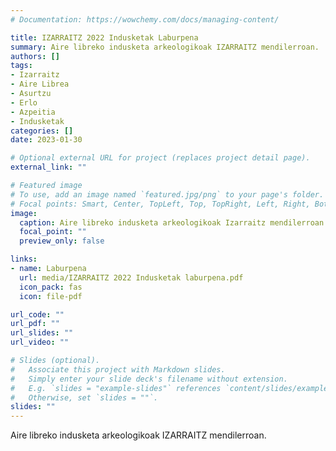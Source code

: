 ```yaml
---
# Documentation: https://wowchemy.com/docs/managing-content/

title: IZARRAITZ 2022 Indusketak Laburpena
summary: Aire libreko indusketa arkeologikoak IZARRAITZ mendilerroan.
authors: []
tags: 
- Izarraitz
- Aire Librea
- Asurtzu
- Erlo
- Azpeitia
- Indusketak
categories: []
date: 2023-01-30

# Optional external URL for project (replaces project detail page).
external_link: ""

# Featured image
# To use, add an image named `featured.jpg/png` to your page's folder.
# Focal points: Smart, Center, TopLeft, Top, TopRight, Left, Right, BottomLeft, Bottom, BottomRight.
image:
  caption: Aire libreko indusketa arkeologikoak Izarraitz mendilerroan.
  focal_point: ""
  preview_only: false

links:
- name: Laburpena
  url: media/IZARRAITZ 2022 Indusketak laburpena.pdf
  icon_pack: fas
  icon: file-pdf

url_code: ""
url_pdf: ""
url_slides: ""
url_video: ""

# Slides (optional).
#   Associate this project with Markdown slides.
#   Simply enter your slide deck's filename without extension.
#   E.g. `slides = "example-slides"` references `content/slides/example-slides.md`.
#   Otherwise, set `slides = ""`.
slides: ""
---
```


Aire libreko indusketa arkeologikoak IZARRAITZ mendilerroan.

